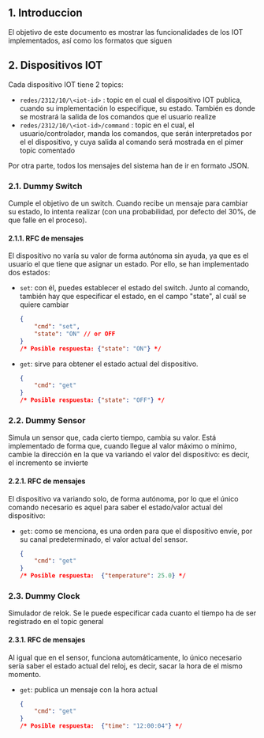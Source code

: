 ## 1. Introduccion
El objetivo de este documento es mostrar las funcionalidades de los IOT implementados, así como los formatos que siguen

## 2. Dispositivos IOT
Cada dispositivo IOT tiene 2 topics:
- `redes/2312/10/\<iot-id>` : topic en el cual el dispositivo IOT publica, cuando su implementación lo especifique, su estado. También es donde se mostrará la salida de los comandos que el usuario realize
- `redes/2312/10/\<iot-id>/command` : topic en el cual, el usuario/controlador, manda los comandos, que serán interpretados por el el dispositivo, y cuya salida al comando será mostrada en el pimer topic comentado

Por otra parte, todos los mensajes del sistema han de ir en formato JSON.

### 2.1. Dummy Switch
Cumple el objetivo de un switch. Cuando recibe un mensaje para cambiar su estado, lo intenta realizar (con una probabilidad, por defecto del 30%, de que falle en el proceso).

#### 2.1.1. RFC de mensajes
El dispositivo no varía su valor de forma autónoma sin ayuda, ya que es el usuario el que tiene que asignar un estado. Por ello, se han implementado dos estados:
* `set`: con él, puedes establecer el estado del switch. Junto al comando, también hay que especificar el estado, en el campo "state", al cuál se quiere cambiar
	```json
	{
		"cmd": "set",
		"state": "ON" // or OFF
	}
	/* Posible respuesta: {"state": "ON"} */
	```
* `get`: sirve para obtener el estado actual del dispositivo.
	```json
	{
		"cmd": "get"
	}
	/* Posible respuesta: {"state": "OFF"} */
	```

### 2.2. Dummy Sensor
Simula un sensor que, cada cierto tiempo, cambia su valor. Está implementado de forma que, cuando llegue al valor máximo o mínimo, cambie la dirección en la que va variando el valor del dispositivo: es decir, el incremento se invierte

#### 2.2.1. RFC de mensajes
El dispositivo va variando solo, de forma autónoma, por lo que el único comando necesario es aquel para saber el estado/valor actual del dispositivo:
* `get`: como se menciona, es una orden para que el dispositivo envíe, por su canal predeterminado, el valor actual del sensor.
	```json
	{
		"cmd": "get"
	}
	/* Posible respuesta:  {"temperature": 25.0} */
	```

### 2.3. Dummy Clock
Simulador de relok. Se le puede especificar cada cuanto el tiempo ha de ser registrado en el topic general

#### 2.3.1. RFC de mensajes
Al igual que en el sensor, funciona automáticamente, lo único necesario sería saber el estado actual del reloj, es decir, sacar la hora de el mismo momento.
* `get`: publica un mensaje con la hora actual
	```json
	{
		"cmd": "get"
	}
	/* Posible respuesta:  {"time": "12:00:04"} */
	```